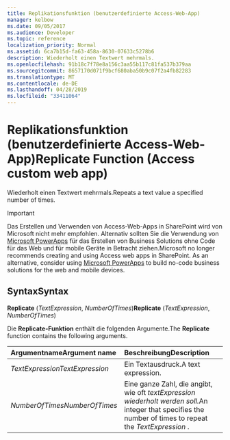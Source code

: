 ```yaml
---
title: Replikationsfunktion (benutzerdefinierte Access-Web-App)
manager: kelbow
ms.date: 09/05/2017
ms.audience: Developer
ms.topic: reference
localization_priority: Normal
ms.assetid: 6ca7b15d-fa63-458a-8630-07633c5278b6
description: Wiederholt einen Textwert mehrmals.
ms.openlocfilehash: 91b18c7f78e8a156c3aa55b117c81fa537b379aa
ms.sourcegitcommit: 8657170d071f9bcf680aba50b9c07f2a4fb82283
ms.translationtype: MT
ms.contentlocale: de-DE
ms.lasthandoff: 04/28/2019
ms.locfileid: "33411064"
---
```

# <a name="replicate-function-access-custom-web-app"></a><span data-ttu-id="bfe28-103">Replikationsfunktion (benutzerdefinierte Access-Web-App)</span><span class="sxs-lookup"><span data-stu-id="bfe28-103">Replicate Function (Access custom web app)</span></span>

<span data-ttu-id="bfe28-104">Wiederholt einen Textwert mehrmals.</span><span class="sxs-lookup"><span data-stu-id="bfe28-104">Repeats a text value a specified number of times.</span></span>
  
> [!IMPORTANT]
> <span data-ttu-id="bfe28-p101">Das Erstellen und Verwenden von Access-Web-Apps in SharePoint wird von Microsoft nicht mehr empfohlen. Alternativ sollten Sie die Verwendung von [Microsoft PowerApps](https://powerapps.microsoft.com/en-us/) für das Erstellen von Business Solutions ohne Code für das Web und für mobile Geräte in Betracht ziehen.</span><span class="sxs-lookup"><span data-stu-id="bfe28-p101">Microsoft no longer recommends creating and using Access web apps in SharePoint. As an alternative, consider using [Microsoft PowerApps](https://powerapps.microsoft.com/en-us/) to build no-code business solutions for the web and mobile devices.</span></span> 
  
## <a name="syntax"></a><span data-ttu-id="bfe28-107">Syntax</span><span class="sxs-lookup"><span data-stu-id="bfe28-107">Syntax</span></span>

 <span data-ttu-id="bfe28-108">**Replicate** (*TextExpression*, *NumberOfTimes*)</span><span class="sxs-lookup"><span data-stu-id="bfe28-108">**Replicate** (*TextExpression*, *NumberOfTimes*)</span></span> 
  
<span data-ttu-id="bfe28-109">Die **Replicate-Funktion** enthält die folgenden Argumente.</span><span class="sxs-lookup"><span data-stu-id="bfe28-109">The **Replicate** function contains the following arguments.</span></span> 
  
|<span data-ttu-id="bfe28-110">**Argumentname**</span><span class="sxs-lookup"><span data-stu-id="bfe28-110">**Argument name**</span></span>|<span data-ttu-id="bfe28-111">**Beschreibung**</span><span class="sxs-lookup"><span data-stu-id="bfe28-111">**Description**</span></span>|
|:-----|:-----|
| <span data-ttu-id="bfe28-112">*TextExpression*</span><span class="sxs-lookup"><span data-stu-id="bfe28-112">*TextExpression*</span></span>  <br/> |<span data-ttu-id="bfe28-113">Ein Textausdruck.</span><span class="sxs-lookup"><span data-stu-id="bfe28-113">A text expression.</span></span>  <br/> |
| <span data-ttu-id="bfe28-114">*NumberOfTimes*</span><span class="sxs-lookup"><span data-stu-id="bfe28-114">*NumberOfTimes*</span></span>  <br/> |<span data-ttu-id="bfe28-115">Eine ganze Zahl, die angibt, wie oft *textExpression wiederholt werden soll.*</span><span class="sxs-lookup"><span data-stu-id="bfe28-115">An integer that specifies the number of times to repeat the  *TextExpression*  .</span></span>  <br/> |
   

